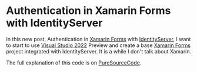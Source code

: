 # Authentication in Xamarin Forms with IdentityServer
In this new post, Authentication in [Xamarin Forms](https://www.puresourcecode.com/?s=xamarin) with [IdentityServer](https://www.puresourcecode.com/?s=identityserver), I want to start to use [Visual Studio 2022](https://visualstudio.microsoft.com/vs/preview/vs2022/) Preview and create a base [Xamarin Forms](https://www.puresourcecode.com/dotnet/xamarin/adapting-to-enterprise-and-b2e-xamarin-forms-app-development/) project integrated with IdentityServer. It is a while I don't talk about Xamarin.

The full explanation of this code is on [PureSourceCode](https://www.puresourcecode.com/dotnet/net-core/authentication-in-xamarin-forms-with-identityserver/).
